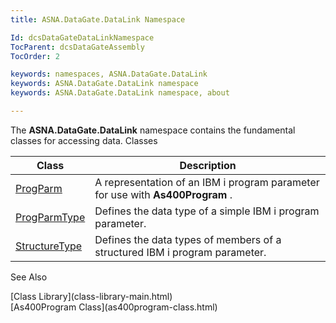 ```yaml
---
title: ASNA.DataGate.DataLink Namespace

Id: dcsDataGateDataLinkNamespace
TocParent: dcsDataGateAssembly
TocOrder: 2

keywords: namespaces, ASNA.DataGate.DataLink
keywords: ASNA.DataGate.DataLink namespace
keywords: ASNA.DataGate.DataLink namespace, about

---
```


The **ASNA.DataGate.DataLink** namespace contains the fundamental classes for accessing data. 
Classes



| Class | Description |
| ---- | ---- |
| [ProgParm](prog-parm-class.html) | A representation of an IBM i program parameter for use with **As400Program** . |
| [ProgParmType](prog-parm-type-class.html) | Defines the data type of a simple IBM i program parameter. |
| [StructureType](structure-type-class.html) | Defines the data types of members of a structured IBM i program parameter. |



See Also

<dl />
      [Class Library](class-library-main.html)
      <br />
      [As400Program Class](as400program-class.html)

